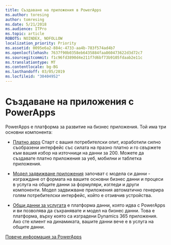 ```yaml
---
title: Създаване на приложения в PowerApps
ms.author: toresing
author: tomresing
ms.date: 5/21/2018
ms.audience: ITPro
ms.topic: article
ROBOTS: NOINDEX, NOFOLLOW
localization_priority: Priority
ms.assetid: 0095e6a2-884c-4733-aa4b-783f574ad4b7
ms.openlocfilehash: 7637f90b0358eb6435884faa860473622d3d72c7
ms.sourcegitcommit: f1c96fd3890d4e211f7d6bf73b9105fdaab2e11c
ms.translationtype: MT
ms.contentlocale: bg-BG
ms.lasthandoff: 03/05/2019
ms.locfileid: "30404952"
---
```

# <a name="create-apps-with-powerapps"></a>Създаване на приложения с PowerApps

PowerApps е платформа за развитие на бизнес приложения. Той има три основни компонента: 
  
- [Платно apps](https://go.microsoft.com/fwlink/?linkid=874495) Старт с вашия потребителски опит, изработили силно съобразени интерфейс със силата на празно платно и го свържете към вашия избор на източници на данни за 200. Можете да създавате платно приложения за уеб, мобилни и таблетка приложения. 
    
- [Модел задвижване приложения](https://go.microsoft.com/fwlink/?linkid=874496) започват с модела си данни - изграждане от формата на вашите основни бизнес данни и процеси в услуга на общите данни за формуляри, изгледи и други компоненти. Модел задвижване приложения автоматично генерира голям потребителски интерфейс, който е отзивчив устройства. 
    
- [Общи данни за услугата](https://go.microsoft.com/fwlink/?linkid=874497) е платформа данни, която идва с PowerApps и ви позволява да съхранявате и модел на бизнес данни. Това е платформа, върху която са изградени Dynamics 365 приложения. Ако сте клиент на динамиката, вашите данни вече е в услуга на общите данни. 
    
[Повече информация за PowerApps](https://go.microsoft.com/fwlink/?linkid=874498)
  

